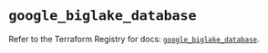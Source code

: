 # `google_biglake_database`

Refer to the Terraform Registry for docs: [`google_biglake_database`](https://registry.terraform.io/providers/hashicorp/google-beta/5.29.0/docs/resources/google_biglake_database).

